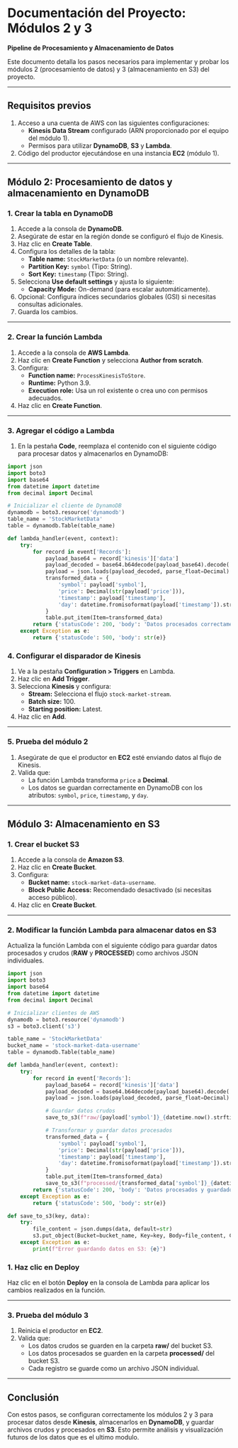 


# **Documentación del Proyecto: Módulos 2 y 3**
**Pipeline de Procesamiento y Almacenamiento de Datos**

Este documento detalla los pasos necesarios para implementar y probar los módulos 2 (procesamiento de datos) y 3 (almacenamiento en S3) del proyecto.

---

## **Requisitos previos**
1. Acceso a una cuenta de AWS con las siguientes configuraciones:
   - **Kinesis Data Stream** configurado (ARN proporcionado por el equipo del módulo 1).
   - Permisos para utilizar **DynamoDB**, **S3** y **Lambda**.
2. Código del productor ejecutándose en una instancia **EC2** (módulo 1).

---

## **Módulo 2: Procesamiento de datos y almacenamiento en DynamoDB**

### **1. Crear la tabla en DynamoDB**
1. Accede a la consola de **DynamoDB**.
2. Asegúrate de estar en la región donde se configuró el flujo de Kinesis.
3. Haz clic en **Create Table**.
4. Configura los detalles de la tabla:
   - **Table name:** `StockMarketData` (o un nombre relevante).
   - **Partition Key:** `symbol` (Tipo: String).
   - **Sort Key:** `timestamp` (Tipo: String).
5. Selecciona **Use default settings** y ajusta lo siguiente:
   - **Capacity Mode:** On-demand (para escalar automáticamente).
6. Opcional: Configura índices secundarios globales (GSI) si necesitas consultas adicionales.
7. Guarda los cambios.

---

### **2. Crear la función Lambda**
1. Accede a la consola de **AWS Lambda**.
2. Haz clic en **Create Function** y selecciona **Author from scratch**.
3. Configura:
   - **Function name:** `ProcessKinesisToStore`.
   - **Runtime:** Python 3.9.
   - **Execution role:** Usa un rol existente o crea uno con permisos adecuados.
4. Haz clic en **Create Function**.

---

### **3. Agregar el código a Lambda**
1. En la pestaña **Code**, reemplaza el contenido con el siguiente código para procesar datos y almacenarlos en DynamoDB:

```python
import json
import boto3
import base64
from datetime import datetime
from decimal import Decimal

# Inicializar el cliente de DynamoDB
dynamodb = boto3.resource('dynamodb')
table_name = 'StockMarketData'
table = dynamodb.Table(table_name)

def lambda_handler(event, context):
    try:
        for record in event['Records']:
            payload_base64 = record['kinesis']['data']
            payload_decoded = base64.b64decode(payload_base64).decode('utf-8')
            payload = json.loads(payload_decoded, parse_float=Decimal)
            transformed_data = {
                'symbol': payload['symbol'],
                'price': Decimal(str(payload['price'])),
                'timestamp': payload['timestamp'],
                'day': datetime.fromisoformat(payload['timestamp']).strftime('%Y-%m-%d')
            }
            table.put_item(Item=transformed_data)
        return {'statusCode': 200, 'body': 'Datos procesados correctamente'}
    except Exception as e:
        return {'statusCode': 500, 'body': str(e)}
```

### **4. Configurar el disparador de Kinesis**
1. Ve a la pestaña **Configuration > Triggers** en Lambda.
2. Haz clic en **Add Trigger**.
3. Selecciona **Kinesis** y configura:
   - **Stream:** Selecciona el flujo `stock-market-stream`.
   - **Batch size:** 100.
   - **Starting position:** Latest.
4. Haz clic en **Add**.

---

### **5. Prueba del módulo 2**
1. Asegúrate de que el productor en **EC2** esté enviando datos al flujo de Kinesis.
2. Valida que:
   - La función Lambda transforma `price` a **Decimal**.
   - Los datos se guardan correctamente en DynamoDB con los atributos: `symbol`, `price`, `timestamp`, y `day`.

---

## **Módulo 3: Almacenamiento en S3**

### **1. Crear el bucket S3**
1. Accede a la consola de **Amazon S3**.
2. Haz clic en **Create Bucket**.
3. Configura:
   - **Bucket name:** `stock-market-data-username`.
   - **Block Public Access:** Recomendado desactivado (si necesitas acceso público).
4. Haz clic en **Create Bucket**.

---

### **2. Modificar la función Lambda para almacenar datos en S3**
Actualiza la función Lambda con el siguiente código para guardar datos procesados y crudos (**RAW** y **PROCESSED**) como archivos JSON individuales.

```python
import json
import boto3
import base64
from datetime import datetime
from decimal import Decimal

# Inicializar clientes de AWS
dynamodb = boto3.resource('dynamodb')
s3 = boto3.client('s3')

table_name = 'StockMarketData'
bucket_name = 'stock-market-data-username'
table = dynamodb.Table(table_name)

def lambda_handler(event, context):
    try:
        for record in event['Records']:
            payload_base64 = record['kinesis']['data']
            payload_decoded = base64.b64decode(payload_base64).decode('utf-8')
            payload = json.loads(payload_decoded, parse_float=Decimal)

            # Guardar datos crudos
            save_to_s3(f"raw/{payload['symbol']}_{datetime.now().strftime('%Y-%m-%d_%H-%M-%S-%f')}.json", payload)

            # Transformar y guardar datos procesados
            transformed_data = {
                'symbol': payload['symbol'],
                'price': Decimal(str(payload['price'])),
                'timestamp': payload['timestamp'],
                'day': datetime.fromisoformat(payload['timestamp']).strftime('%Y-%m-%d')
            }
            table.put_item(Item=transformed_data)
            save_to_s3(f"processed/{transformed_data['symbol']}_{datetime.now().strftime('%Y-%m-%d_%H-%M-%S-%f')}.json", transformed_data)
        return {'statusCode': 200, 'body': 'Datos procesados y guardados en S3'}
    except Exception as e:
        return {'statusCode': 500, 'body': str(e)}

def save_to_s3(key, data):
    try:
        file_content = json.dumps(data, default=str)
        s3.put_object(Bucket=bucket_name, Key=key, Body=file_content, ContentType='application/json')
    except Exception as e:
        print(f"Error guardando datos en S3: {e}")
```

### **1. Haz clic en Deploy**
Haz clic en el botón **Deploy** en la consola de Lambda para aplicar los cambios realizados en la función.

---

### **3. Prueba del módulo 3**
1. Reinicia el productor en **EC2**.
2. Valida que:
   - Los datos crudos se guarden en la carpeta **raw/** del bucket S3.
   - Los datos procesados se guarden en la carpeta **processed/** del bucket S3.
   - Cada registro se guarde como un archivo JSON individual.

---

## **Conclusión**
Con estos pasos, se configuran correctamente los módulos 2 y 3 para procesar datos desde **Kinesis**, almacenarlos en **DynamoDB**, y guardar archivos crudos y procesados en **S3**. Esto permite análisis y visualización futuros de los datos que es el ultimo modulo.


